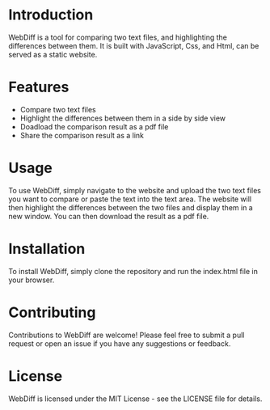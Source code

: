 # Introduction 
WebDiff is a tool for comparing two text files, and highlighting the differences between them. It is built with JavaScript, Css, and Html, can be served as a static website.

# Features
- Compare two text files
- Highlight the differences between them in a side by side view
- Doadload the comparison result as a pdf file
- Share the comparison result as a link

# Usage
To use WebDiff, simply navigate to the website and upload the two text files you want to compare or paste the text into the text area. The website will then highlight the differences between the two files and display them in a new window. You can then download the result as a pdf file.

# Installation
To install WebDiff, simply clone the repository and run the index.html file in your browser.

# Contributing
Contributions to WebDiff are welcome! Please feel free to submit a pull request or open an issue if you have any suggestions or feedback.

# License
WebDiff is licensed under the MIT License - see the LICENSE file for details.
